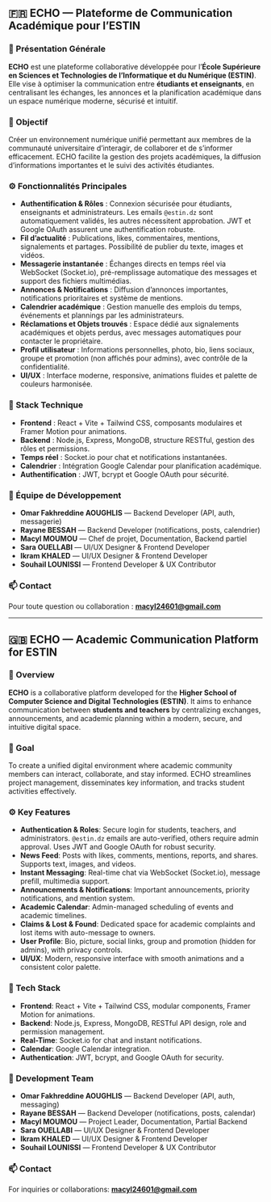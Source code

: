 ## 🇫🇷 ECHO — Plateforme de Communication Académique pour l’ESTIN

### 🧩 Présentation Générale

**ECHO** est une plateforme collaborative développée pour l’**École Supérieure en Sciences et Technologies de l’Informatique et du Numérique (ESTIN)**. Elle vise à optimiser la communication entre **étudiants et enseignants**, en centralisant les échanges, les annonces et la planification académique dans un espace numérique moderne, sécurisé et intuitif.

### 🎯 Objectif

Créer un environnement numérique unifié permettant aux membres de la communauté universitaire d’interagir, de collaborer et de s’informer efficacement. ECHO facilite la gestion des projets académiques, la diffusion d’informations importantes et le suivi des activités étudiantes.

### ⚙️ Fonctionnalités Principales

* **Authentification & Rôles** : Connexion sécurisée pour étudiants, enseignants et administrateurs. Les emails `@estin.dz` sont automatiquement validés, les autres nécessitent approbation. JWT et Google OAuth assurent une authentification robuste.
* **Fil d’actualité** : Publications, likes, commentaires, mentions, signalements et partages. Possibilité de publier du texte, images et vidéos.
* **Messagerie instantanée** : Échanges directs en temps réel via WebSocket (Socket.io), pré-remplissage automatique des messages et support des fichiers multimédias.
* **Annonces & Notifications** : Diffusion d’annonces importantes, notifications prioritaires et système de mentions.
* **Calendrier académique** : Gestion manuelle des emplois du temps, événements et plannings par les administrateurs.
* **Réclamations et Objets trouvés** : Espace dédié aux signalements académiques et objets perdus, avec messages automatiques pour contacter le propriétaire.
* **Profil utilisateur** : Informations personnelles, photo, bio, liens sociaux, groupe et promotion (non affichés pour admins), avec contrôle de la confidentialité.
* **UI/UX** : Interface moderne, responsive, animations fluides et palette de couleurs harmonisée.

### 🧠 Stack Technique

* **Frontend** : React + Vite + Tailwind CSS, composants modulaires et Framer Motion pour animations.
* **Backend** : Node.js, Express, MongoDB, structure RESTful, gestion des rôles et permissions.
* **Temps réel** : Socket.io pour chat et notifications instantanées.
* **Calendrier** : Intégration Google Calendar pour planification académique.
* **Authentification** : JWT, bcrypt et Google OAuth pour sécurité.

### 👥 Équipe de Développement

* **Omar Fakhreddine AOUGHLIS** — Backend Developer (API, auth, messagerie)
* **Rayane BESSAH** — Backend Developer (notifications, posts, calendrier)
* **Macyl MOUMOU** — Chef de projet, Documentation, Backend partiel
* **Sara OUELLABI** — UI/UX Designer & Frontend Developer
* **Ikram KHALED** — UI/UX Designer & Frontend Developer
* **Souhail LOUNISSI** — Frontend Developer & UX Contributor



### 📫 Contact

Pour toute question ou collaboration : **[macyl24601@gmail.com](mailto:macyl24601@gmail.com)**

---

## 🇬🇧 ECHO — Academic Communication Platform for ESTIN

### 🧩 Overview

**ECHO** is a collaborative platform developed for the **Higher School of Computer Science and Digital Technologies (ESTIN)**. It aims to enhance communication between **students and teachers** by centralizing exchanges, announcements, and academic planning within a modern, secure, and intuitive digital space.

### 🎯 Goal

To create a unified digital environment where academic community members can interact, collaborate, and stay informed. ECHO streamlines project management, disseminates key information, and tracks student activities effectively.

### ⚙️ Key Features

* **Authentication & Roles**: Secure login for students, teachers, and administrators. `@estin.dz` emails are auto-verified, others require admin approval. Uses JWT and Google OAuth for robust security.
* **News Feed**: Posts with likes, comments, mentions, reports, and shares. Supports text, images, and videos.
* **Instant Messaging**: Real-time chat via WebSocket (Socket.io), message prefill, multimedia support.
* **Announcements & Notifications**: Important announcements, priority notifications, and mention system.
* **Academic Calendar**: Admin-managed scheduling of events and academic timelines.
* **Claims & Lost & Found**: Dedicated space for academic complaints and lost items with auto-message to owners.
* **User Profile**: Bio, picture, social links, group and promotion (hidden for admins), with privacy controls.
* **UI/UX**: Modern, responsive interface with smooth animations and a consistent color palette.

### 🧠 Tech Stack

* **Frontend**: React + Vite + Tailwind CSS, modular components, Framer Motion for animations.
* **Backend**: Node.js, Express, MongoDB, RESTful API design, role and permission management.
* **Real-Time**: Socket.io for chat and instant notifications.
* **Calendar**: Google Calendar integration.
* **Authentication**: JWT, bcrypt, and Google OAuth for security.

### 👥 Development Team

* **Omar Fakhreddine AOUGHLIS** — Backend Developer (API, auth, messaging)
* **Rayane BESSAH** — Backend Developer (notifications, posts, calendar)
* **Macyl MOUMOU** — Project Leader, Documentation, Partial Backend
* **Sara OUELLABI** — UI/UX Designer & Frontend Developer
* **Ikram KHALED** — UI/UX Designer & Frontend Developer
* **Souhail LOUNISSI** — Frontend Developer & UX Contributor


### 📫 Contact

For inquiries or collaborations: **[macyl24601@gmail.com](mailto:macyl24601@gmail.com)**
